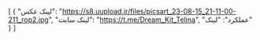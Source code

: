 [
  {
    "لینک عکس": "https://s8.uupload.ir/files/picsart_23-08-15_21-11-00-211_rop2.jpg",
    "لینک سایت": "https://t.me/Dream_Kit_Telina",
    "عملکرد": "لینک"
  }
]